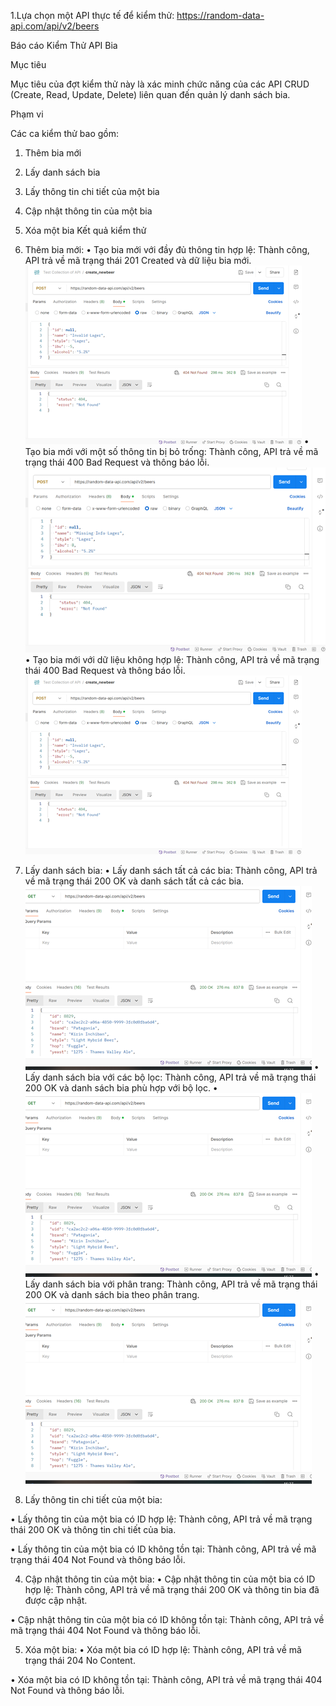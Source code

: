 1.Lựa chọn một API thực tế để kiểm thử: https://random-data-api.com/api/v2/beers

Báo cáo Kiểm Thử API Bia

Mục tiêu

Mục tiêu của đợt kiểm thử này là xác minh chức năng của các API CRUD (Create, Read, Update, Delete) liên quan đến quản lý danh sách bia.

Phạm vi

Các ca kiểm thử bao gồm:
1.	Thêm bia mới
2.	Lấy danh sách bia
3.	Lấy thông tin chi tiết của một bia
4.	Cập nhật thông tin của một bia
5.	Xóa một bia
Kết quả kiểm thử


1.	Thêm bia mới:
•	Tạo bia mới với đầy đủ thông tin hợp lệ: Thành công, API trả về mã trạng thái 201 Created và dữ liệu bia mới.
 ![anh1](image-1.png)
•	Tạo bia mới với một số thông tin bị bỏ trống: Thành công, API trả về mã trạng thái 400 Bad Request và thông báo lỗi.
 ![alt text](image-5.png)
•	Tạo bia mới với dữ liệu không hợp lệ: Thành công, API trả về mã trạng thái 400 Bad Request và thông báo lỗi.
![alt text](image-2.png)


2.	Lấy danh sách bia:
•	Lấy danh sách tất cả các bia: Thành công, API trả về mã trạng thái 200 OK và danh sách tất cả các bia.
 ![alt text](image-3.png)
•	Lấy danh sách bia với các bộ lọc: Thành công, API trả về mã trạng thái 200 OK và danh sách bia phù hợp với bộ lọc.
•	![alt text](image-4.png)
•	Lấy danh sách bia với phân trang: Thành công, API trả về mã trạng thái 200 OK và danh sách bia theo phân trang.
![alt text](image-6.png)

3.	Lấy thông tin chi tiết của một bia:

•	Lấy thông tin của một bia có ID hợp lệ: Thành công, API trả về mã trạng thái 200 OK và thông tin chi tiết của bia.

•	Lấy thông tin của một bia có ID không tồn tại: Thành công, API trả về mã trạng thái 404 Not Found và thông báo lỗi.



4.	Cập nhật thông tin của một bia:
•	Cập nhật thông tin của một bia có ID hợp lệ: Thành công, API trả về mã trạng thái 200 OK và thông tin bia đã được cập nhật.

•	Cập nhật thông tin của một bia có ID không tồn tại: Thành công, API trả về mã trạng thái 404 Not Found và thông báo lỗi.

5.	Xóa một bia:
•	Xóa một bia có ID hợp lệ: Thành công, API trả về mã trạng thái 204 No Content.

•	Xóa một bia có ID không tồn tại: Thành công, API trả về mã trạng thái 404 Not Found và thông báo lỗi.


